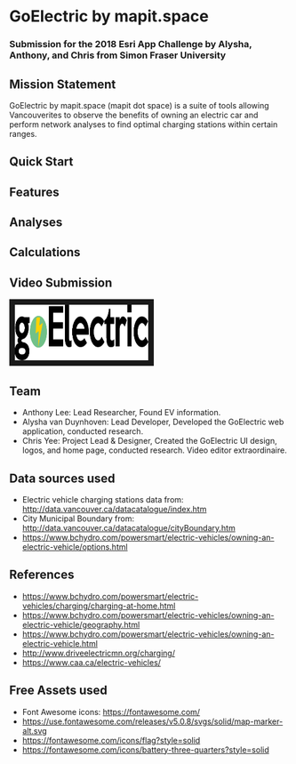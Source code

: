 # GoElectric by mapit.space
### Submission for the 2018 Esri App Challenge by Alysha, Anthony, and Chris from Simon Fraser University

## Mission Statement
GoElectric by mapit.space (mapit dot space) is a suite of tools allowing Vancouverites to observe the benefits
of owning an electric car and perform network analyses to find optimal charging stations within certain ranges.


## Quick Start


## Features


## Analyses


## Calculations


## Video Submission

<a href="http://www.youtube.com/watch?feature=player_embedded&v=YOUTUBE_VIDEO_ID_HERE
" target="_blank"><img src="imgs/go-electric.png" 
alt="Video" width="240" height="100" border="10" /></a>

## Team
* Anthony Lee: Lead Researcher, Found EV information.
* Alysha van Duynhoven: Lead Developer, Developed the GoElectric web application, conducted research.
* Chris Yee: Project Lead & Designer, Created the GoElectric UI design, logos, and home page, conducted research. Video editor extraordinaire.

## Data sources used
* Electric vehicle charging stations data from: http://data.vancouver.ca/datacatalogue/index.htm
* City Municipal Boundary from: http://data.vancouver.ca/datacatalogue/cityBoundary.htm
* https://www.bchydro.com/powersmart/electric-vehicles/owning-an-electric-vehicle/options.html

## References
* https://www.bchydro.com/powersmart/electric-vehicles/charging/charging-at-home.html
* https://www.bchydro.com/powersmart/electric-vehicles/owning-an-electric-vehicle/geography.html
* https://www.bchydro.com/powersmart/electric-vehicles/owning-an-electric-vehicle.html
* http://www.driveelectricmn.org/charging/
* https://www.caa.ca/electric-vehicles/

## Free Assets used
* Font Awesome icons: https://fontawesome.com/
* https://use.fontawesome.com/releases/v5.0.8/svgs/solid/map-marker-alt.svg
* https://fontawesome.com/icons/flag?style=solid
* https://fontawesome.com/icons/battery-three-quarters?style=solid